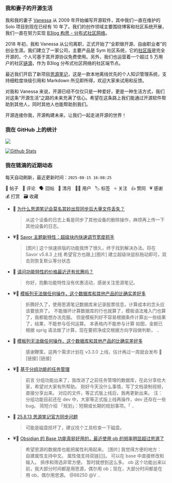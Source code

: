 ### 我和妻子的开源生活

我和我的妻子 [Vanessa](https://github.com/Vanessa219) 从 2009 年开始编写开源软件，其中我们一直在维护的 Solo 项目到现在已经有 10 年了。我们的创作领域主要围绕博客和社区系统开展，我们一直在努力实现 [B3log 构思 - 分布式社区网络](https://ld246.com/article/1546941897596)。

2018 年初，我和 Vanessa 从公司离职，正式开始了“全职做开源、自由职业者”的创业生涯。我们建立了一家公司，主要产品是 Sym 社区系统，它的[社区版](https://github.com/88250/symphony)是完全开源的，个人可基于其开源协议免费使用。另外，我们也运营着一个超过 5 万用户的社区[链滴](https://ld246.com)，作为 B3log 分布式社区网络的社区端节点。

最近我们开启了新项目[思源笔记](https://github.com/siyuan-note/siyuan)，这是一款本地离线优先的个人知识管理系统，支持细粒度块级引用和 Markdown 所见即所得，欢迎大家来试用和反馈。

对我和 Vanessa 来说，开源已经不仅仅只是一种爱好，更是一种生活方式，我们对这条“开源生活”之路的未来充满了信心。希望在这条路上我们能通过开源软件帮助到其他人，同时其他人也能帮助到我们。

开源连接你我，开源构建未来，让我们一起走进开源的世界！

### 我在 GitHub 上的统计

<a title="Hits" target="_blank" href="https://github.com/88250/88250"><img src="https://hits.b3log.org/88250/88250.svg"></a>

[![Github Stats](https://github-readme-stats.vercel.app/api?username=88250&theme=tokyonight&show_icons=true)](https://github.com/88250)

<!--events start -->

### 我在链滴的近期动态

每天自动刷新，最近更新时间：`2025-08-15 16:08:25`

📝 帖子 &nbsp; 💬 评论 &nbsp; 🗣 回帖 &nbsp; 🌙 清月 &nbsp; 👨‍💻 用户 &nbsp; 🏷️ 标签 &nbsp; ⭐️ 关注 &nbsp; 👍 赞同 &nbsp; 💗 感谢 &nbsp; 💰 打赏 &nbsp; 🗃 收藏

* 💬 [为什么思源笔记会莫名其妙出现同步后大量文件丢失？](https://ld246.com/article/1754053586729/comment/1755225986103#comments)

  > 从这个设备的日志上看是同步了其他设备的删除操作，麻烦再上传一下其他设备的日志。
* 💗📝 [Savor 主题新特性：超级块内快速调节宽度抓手](https://ld246.com/article/1755064765393)

  > [图片] 这个快速排版的功能我馋了很久，终于找到解决办法。将在 Savor v5.8.3 上线 希望官方也跟上[图片] 建立超级块鼠标拖动即可，双击则恢复默认等分状态
* 💬 [请问功能特性的价格最近还有优惠吗？](https://ld246.com/article/1755140782592/comment/1755143560153#comments)

  > 你好，抱歉功能特性没有优惠活动，感谢关注思源笔记。
* 💗📝 [模板列无法做任何操作，这个数据库和其他产品的比确实差好多](https://ld246.com/article/1753349574063)

  > 折腾好久了，使用思源笔记数据库来记录股票信息，计算成本的念头应该要放弃了。 不能循环计算数据库的行也就算了，模板语法难入门也算了，我都能想办法克服。 但是模板列好不容易根据条件计算出一些结果了，结果，不能参与任何运算。 本表格内不能参与计算 如图，金额已根据 sprig 语法做了计算，现在要把净成交根据方向字段做判断， ..
* 💬 [模板列无法做任何操作，这个数据库和其他产品的比确实差好多](https://ld246.com/article/1753349574063/comment/1755141964633#comments)

  > 感谢鞭策，这两个需求计划在 v3.3.0 上线，估计再过一周就会发布 🎉 [链接] [链接]
* 💗📝 [基于分组功能的任务管理](https://ld246.com/article/1755094640928)

  > 前言 分组功能出来了，我改进了之前任务管理的数据库，在此分享给大家，希望对大家有所帮助。 刚好今天没什么事情，写了文档录制视频，直接分享出来。 对应的文件，等正式版上线后，我再更新出来。 注：分组功能目前还在 dev 中，大家等正式版上线再操作，dev 还存在一些 bug。 简短介绍 「规划」：短期或长期的规划事项。「 ..
* 💬 [25.8.13 思源笔记官方同步问题](https://ld246.com/article/1755077692273/comment/1755077880197#comments)

  > 可能是磁盘损坏了，建议找个工具检查一下磁盘。
* 💗📝 [Obsidian 的 Base 功能真挺好用的，最近使用 ob 的频率明显超过思源了](https://ld246.com/article/1754962307039)

  > 希望思源的数据库也能把属性利用起来。 [图片] 我觉得方便的地方： 自建属性支持中文。 属性值支持双链[[]]。 可以在 base 中直接修改和输入。 排序和筛选非常方便。 暂时就想到这么多。 ob 这个功能出来以前，我大部分时间都是用思源，偶尔用 ob；现在，大部分时间都是在用 ob，偶尔用思源。 @88250 @V ..


<!--events end -->
